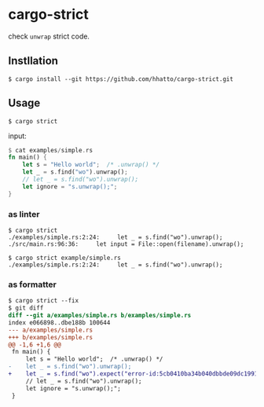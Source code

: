 # cargo-strict

check `unwrap` strict code.

## Instllation

```
$ cargo install --git https://github.com/hhatto/cargo-strict.git
```

## Usage

```
$ cargo strict
```

input:
```rust
$ cat examples/simple.rs
fn main() {
    let s = "Hello world";  /* .unwrap() */
    let _ = s.find("wo").unwrap();
    // let _ = s.find("wo").unwrap();
    let ignore = "s.unwrap();";
}
```

### as linter
```
$ cargo strict
./examples/simple.rs:2:24:     let _ = s.find("wo").unwrap();
./src/main.rs:96:36:     let input = File::open(filename).unwrap();
```

```
$ cargo strict example/simple.rs
./examples/simple.rs:2:24:     let _ = s.find("wo").unwrap();
```

### as formatter
```diff
$ cargo strict --fix
$ git diff
diff --git a/examples/simple.rs b/examples/simple.rs
index e066898..dbe188b 100644
--- a/examples/simple.rs
+++ b/examples/simple.rs
@@ -1,6 +1,6 @@
 fn main() {
     let s = "Hello world";  /* .unwrap() */
-    let _ = s.find("wo").unwrap();
+    let _ = s.find("wo").expect("error-id:5cb0410ba34b040dbbde09dc1991685d");
     // let _ = s.find("wo").unwrap();
     let ignore = "s.unwrap();";
 }
```
